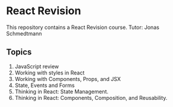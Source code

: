 # React Revision

This repository contains a React Revision course.
Tutor: Jonas Schmedtmann

## Topics

1. JavaScript review
2. Working with styles in React
3. Working with Components, Props, and JSX
4. State, Events and Forms
5. Thinking in React: State Management.
6. Thinking in React: Components, Composition, and Reusability.
